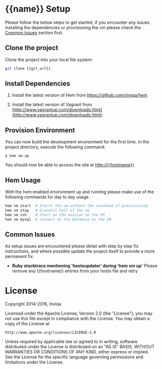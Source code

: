 # {{name}} Setup

Please follow the below steps to get started, if you encounter any issues installing the dependencies or provisioning the vm please check the [Common Issues](#common-issues) section first.

## Clone the project

Clone the project into your local file system:

```bash
git clone {{git_url}}
```

## Install Dependencies

1. Install the latest version of Hem from https://github.com/inviqa/hem

2. Install the latest version of Vagrant from [http://www.vagrantup.com/downloads.html](http://www.vagrantup.com/downloads.html)

## Provision Environment

You can now build the development environment for the first time. In the project directory, execute the following command:

    $ hem vm up

You should now be able to access the site at [http://{{hostname}}](http://{{hostname}})

## Hem Usage

With the hem enabled environment up and running please make use of the following commands for day to day usage.

```bash
hem vm start  # Starts the vm without the overhead of provisioning
hem vm stop   # Graceful halt of the vm
hem vm ssh    # Start an SSH session on the VM
hem vm mysql  # Connect to the database on the VM
```

## Common Issues

As setup issues are encountered please detail with step by step fix instructions, and where possible update the project itself to provide a more permanent fix.

 - **Ruby stacktrace mentioning 'hostsupdater' during 'hem vm up'**
   Please remove any {{hostname}} entries from your hosts file and retry

# License

Copyright 2014-2016, Inviqa

Licensed under the Apache License, Version 2.0 (the "License");
you may not use this file except in compliance with the License.
You may obtain a copy of the License at

    http://www.apache.org/licenses/LICENSE-2.0

Unless required by applicable law or agreed to in writing, software
distributed under the License is distributed on an "AS IS" BASIS,
WITHOUT WARRANTIES OR CONDITIONS OF ANY KIND, either express or implied.
See the License for the specific language governing permissions and
limitations under the License.
